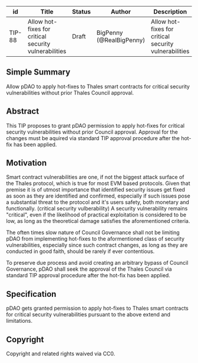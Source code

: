 | id | Title | Status | Author | Description | Discussions to | Created |
| ----------- | ----------- | ----------- | ----------- | ----------- | ----------- | ----------- |
| TIP-88 | Allow hot-fixes for critical security vulnerabilities | Draft | BigPenny (@RealBigPenny) | Allow hot-fixes for critical security vulnerabilities | https://discord.gg/tbd | 2022-09-10
 
## Simple Summary

Allow pDAO to apply hot-fixes to Thales smart contracts for critical security vulnerabilities without prior Thales Council approval.

## Abstract

This TIP proposes to grant pDAO permission to apply hot-fixes for critical security vulnerabilities without prior Council approval. Approval for the changes must be aquired via standard TIP approval procedure after the hot-fix has been applied.

## Motivation

Smart contract vulnerabilities are one, if not the biggest attack surface of the Thales protocol, which is true for most EVM based protocols. Given that premise it is of utmost importance that identified security issues get fixed as soon as they are identified and confirmed, especially if such issues pose a substantial threat to the protocol and it's users safety, both monetary and functionally. (critical security vulberability) A security vulnerability remains "critical", even if the likelihood of practical exploitation is considered to be low, as long as the theoretical damage satisfies the aforementioned criteria.

The often times slow nature of Council Governance shall not be limiting pDAO from implementing hot-fixes to the aformentioned class of security vulnerabilities, especially since such contract changes, as long as they are conducted in good faith, should be rarely if ever contentious.

To preserve due process and avoid creating an arbitrary bypass of Council Governance, pDAO shall seek the approval of the Thales Council via standard TIP approval procedure after the hot-fix has been applied.


## Specification

pDAO gets granted permission to apply hot-fixes to Thales smart contracts for critical security vulnerabilities pursuant to the above extend and limitations.

## Copyright

Copyright and related rights waived via CC0.

